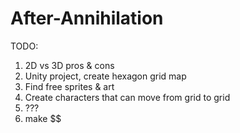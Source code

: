 # After-Annihilation

TODO:
1. 2D vs 3D pros & cons
2. Unity project, create hexagon grid map
3. Find free sprites & art
4. Create characters that can move from grid to grid
5. ???
6. make $$
